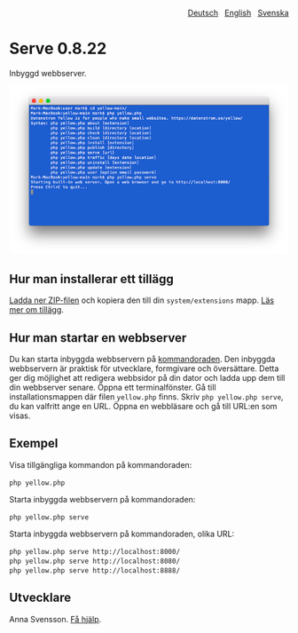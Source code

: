 <p align="right"><a href="README-de.md">Deutsch</a> &nbsp; <a href="README.md">English</a> &nbsp; <a href="README-sv.md">Svenska</a></p>

# Serve 0.8.22

Inbyggd webbserver.

<p align="center"><img src="serve-screenshot.png?raw=true" alt="Skärmdump"></p>

## Hur man installerar ett tillägg

[Ladda ner ZIP-filen](https://github.com/annaesvensson/yellow-serve/archive/main.zip) och kopiera den till din `system/extensions` mapp. [Läs mer om tillägg](https://github.com/annaesvensson/yellow-update/tree/main/README-sv.md).

## Hur man startar en webbserver

Du kan starta inbyggda webbservern på [kommandoraden](https://github.com/annaesvensson/yellow-command/tree/main/README-sv.md). Den inbyggda webbservern är praktisk för utvecklare, formgivare och översättare. Detta ger dig möjlighet att redigera webbsidor på din dator och ladda upp dem till din webbserver senare. Öppna ett terminalfönster. Gå till installationsmappen där filen `yellow.php` finns. Skriv `php yellow.php serve`, du kan valfritt ange en URL. Öppna en webbläsare och gå till URL:en som visas.

## Exempel

Visa tillgängliga kommandon på kommandoraden:

`php yellow.php`

Starta inbyggda webbservern på kommandoraden:

`php yellow.php serve`  

Starta inbyggda webbservern på kommandoraden, olika URL:

`php yellow.php serve http://localhost:8000/`  
`php yellow.php serve http://localhost:8080/`  
`php yellow.php serve http://localhost:8888/`  

## Utvecklare

Anna Svensson. [Få hjälp](https://datenstrom.se/sv/yellow/help/).
